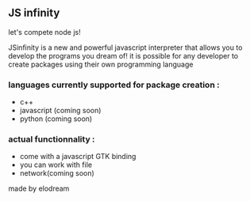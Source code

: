 <h2 >JS infinity</h2>
let's compete node js!

JSinfinity is a new and powerful javascript interpreter that allows you to develop the programs you dream of!
it is possible for any developer to create packages using their own programming language


<h3 >languages currently supported for package creation :</h3>
<ul>
  <li>c++</li>
<li>javascript (coming soon)</li>
<li>python (coming soon)</li>
</ul>

<h3>actual functionnality :</h3>
<ul>
 <li>come with a javascript GTK binding</li>
<li>you can work with file</li>
<li>network(coming soon)</li>
</ul>

<a>made by elodream</a>
